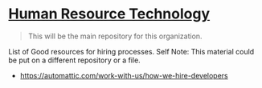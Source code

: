 # [Human Resource Technology](https://humanresourcetechnology.github.io)
> This will be the main repository for this organization.


List of Good resources for hiring processes. 
Self Note: This material could be put on a different repository or a file.
- https://automattic.com/work-with-us/how-we-hire-developers
